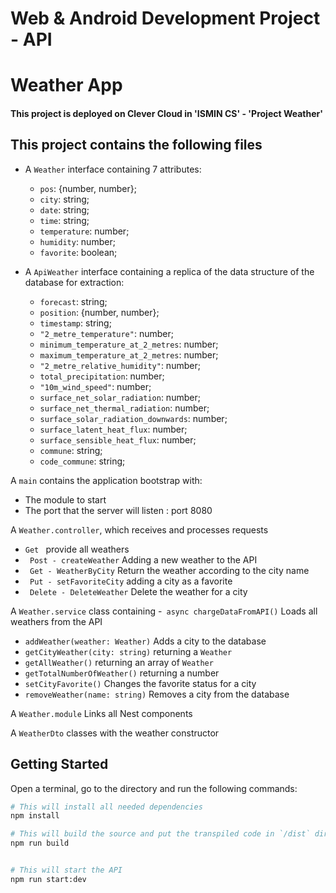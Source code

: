 # **Web & Android Development Project - API**
# Weather App

#### This project is deployed on Clever Cloud in 'ISMIN CS' - 'Project Weather'
## This project contains the following files

- A `Weather` interface containing 7 attributes:
    - `pos`: {number, number};
    - `city`: string;
    - `date`: string;
    - `time`: string;
    - `temperature`: number;
    - `humidity`: number;
    - `favorite`: boolean;


- A `ApiWeather` interface containing a replica of the data structure of the database for extraction:
  - `forecast`: string;
  - `position`: {number, number};
  - `timestamp`: string;
  - `"2_metre_temperature"`: number;
  - `minimum_temperature_at_2_metres`: number;
  - `maximum_temperature_at_2_metres`: number;
  - `"2_metre_relative_humidity"`: number;
  - `total_precipitation`: number;
  - `"10m_wind_speed"`: number;
  - `surface_net_solar_radiation`: number;
  - `surface_net_thermal_radiation`: number;
  - `surface_solar_radiation_downwards`: number;
  - `surface_latent_heat_flux`: number;
  - `surface_sensible_heat_flux`: number;
  - `commune`: string;
  - `code_commune`: string;

A `main` contains the application bootstrap with:
- The module to start
- The port that the server will listen : port 8080

A `Weather.controller`, which receives and processes requests
- `Get `  provide all weathers
- ` Post - createWeather` Adding a new weather to the API
- ` Get - WeatherByCity` Return the weather according to the city name
- ` Put - setFavoriteCity` adding a city as a favorite
- ` Delete - DeleteWeather` Delete the weather for a city

A `Weather.service` class containing
-` async chargeDataFromAPI()` Loads all weathers from the API
- `addWeather(weather: Weather)` Adds a city to the database
- `getCityWeather(city: string)` returning a `Weather`
- `getAllWeather()` returning an array of `Weather`
- `getTotalNumberOfWeather()` returning a number
- `setCityFavorite()` Changes the favorite status for a city
- `removeWeather(name: string)` Removes a city from the database

A `Weather.module` Links all Nest components

A `WeatherDto` classes with the weather constructor

##  Getting Started

Open a terminal, go to the directory and run the following commands:

```sh
# This will install all needed dependencies
npm install

# This will build the source and put the transpiled code in `/dist` directory
npm run build


# This will start the API 
npm run start:dev
```
